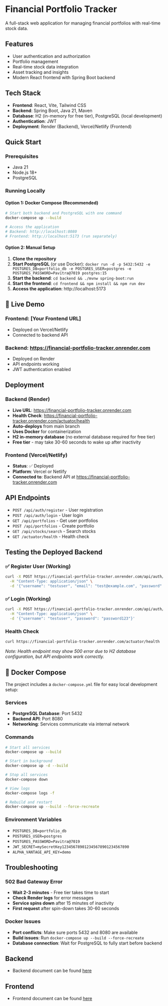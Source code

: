 # Financial Portfolio Tracker

A full-stack web application for managing financial portfolios with real-time stock data.

## Features

- User authentication and authorization
- Portfolio management
- Real-time stock data integration
- Asset tracking and insights
- Modern React frontend with Spring Boot backend

## Tech Stack

- **Frontend**: React, Vite, Tailwind CSS
- **Backend**: Spring Boot, Java 21, Maven
- **Database**: H2 (in-memory for free tier), PostgreSQL (local development)
- **Authentication**: JWT
- **Deployment**: Render (Backend), Vercel/Netlify (Frontend)

## Quick Start

### Prerequisites

- Java 21
- Node.js 18+
- PostgreSQL

### Running Locally

#### Option 1: Docker Compose (Recommended)
```bash
# Start both backend and PostgreSQL with one command
docker-compose up --build

# Access the application
# Backend: http://localhost:8080
# Frontend: http://localhost:5173 (run separately)
```

#### Option 2: Manual Setup
1. **Clone the repository**
2. **Start PostgreSQL** (or use Docker): `docker run -d -p 5432:5432 -e POSTGRES_DB=portfolio_db -e POSTGRES_USER=postgres -e POSTGRES_PASSWORD=Pavitra@7019 postgres:15`
3. **Start the backend**: `cd backend && ./mvnw spring-boot:run`
4. **Start the frontend**: `cd frontend && npm install && npm run dev`
5. **Access the application**: http://localhost:5173

## 🚀 Live Demo

### **Frontend**: [Your Frontend URL]
- Deployed on Vercel/Netlify
- Connected to backend API

### **Backend**: https://financial-portfolio-tracker.onrender.com
- Deployed on Render
- API endpoints working
- JWT authentication enabled

## Deployment

### Backend (Render)

- **Live URL**: https://financial-portfolio-tracker.onrender.com
- **Health Check**: https://financial-portfolio-tracker.onrender.com/actuator/health
- **Auto-deploys** from main branch
- **Uses Docker** for containerization
- **H2 in-memory database** (no external database required for free tier)
- **Free tier** - may take 30-60 seconds to wake up after inactivity

### Frontend (Vercel/Netlify)

- **Status**: ✅ Deployed
- **Platform**: Vercel or Netlify
- **Connected to**: Backend API at https://financial-portfolio-tracker.onrender.com

## API Endpoints

- `POST /api/auth/register` - User registration
- `POST /api/auth/login` - User login
- `GET /api/portfolios` - Get user portfolios
- `POST /api/portfolios` - Create portfolio
- `GET /api/stocks/search` - Search stocks
- `GET /actuator/health` - Health check

## Testing the Deployed Backend

### ✅ Register User (Working)

```bash
curl -X POST https://financial-portfolio-tracker.onrender.com/api/auth/register \
  -H "Content-Type: application/json" \
  -d '{"username": "testuser", "email": "test@example.com", "password": "password123"}'
```

### ✅ Login (Working)

```bash
curl -X POST https://financial-portfolio-tracker.onrender.com/api/auth/login \
  -H "Content-Type: application/json" \
  -d '{"username": "testuser", "password": "password123"}'
```

### Health Check

```bash
curl https://financial-portfolio-tracker.onrender.com/actuator/health
```

_Note: Health endpoint may show 500 error due to H2 database configuration, but API endpoints work correctly._

## 🐳 Docker Compose

The project includes a `docker-compose.yml` file for easy local development setup:

### Services
- **PostgreSQL Database**: Port 5432
- **Backend API**: Port 8080
- **Networking**: Services communicate via internal network

### Commands
```bash
# Start all services
docker-compose up --build

# Start in background
docker-compose up -d --build

# Stop all services
docker-compose down

# View logs
docker-compose logs -f

# Rebuild and restart
docker-compose up --build --force-recreate
```

### Environment Variables
- `POSTGRES_DB=portfolio_db`
- `POSTGRES_USER=postgres`
- `POSTGRES_PASSWORD=Pavitra@7019`
- `JWT_SECRET=mySecretKey123456789012345678901234567890`
- `ALPHA_VANTAGE_API_KEY=demo`

## Troubleshooting

### 502 Bad Gateway Error

- **Wait 2-3 minutes** - Free tier takes time to start
- **Check Render logs** for error messages
- **Service spins down** after 15 minutes of inactivity
- **First request** after spin-down takes 30-60 seconds

### Docker Issues

- **Port conflicts**: Make sure ports 5432 and 8080 are available
- **Build issues**: Run `docker-compose up --build --force-recreate`
- **Database connection**: Wait for PostgreSQL to fully start before backend

## Backend

- Backend document can be found [here](./backend/README.md)

## Frontend

- Frontend document can be found [here](./frontend/README.md)
